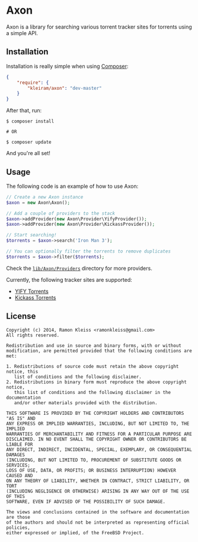 # Axon

Axon is a library for searching various torrent tracker sites for torrents using
a simple API.

## Installation

Installation is really simple when using [Composer](http://getcomposer.org):

```json
{
    "require": {
        "kleiram/axon": "dev-master"
    }
}
```

After that, run:

```shell
$ composer install

# OR

$ composer update
```

And you're all set!

## Usage

The following code is an example of how to use Axon:

```php
// Create a new Axon instance
$axon = new Axon\Axon();

// Add a couple of providers to the stack
$axon->addProvider(new Axon\Provider\YifyProvider());
$axon->addProvider(new Axon\Provider\KickassProvider());

// Start searching!
$torrents = $axon->search('Iron Man 3');

// You can optionally filter the torrents to remove duplicates
$torrents = $axon->filter($torrents);
```

Check the [`lib/Axon/Providers`](https://github.com/kleiram/axon/tree/master/lib/Axon/Providers)
directory for more providers.

Currently, the following tracker sites are supported:

 - [YIFY Torrents](https://github.com/kleiram/axon/blob/master/lib/Axon/Provider/YifyProvider.php)
 - [Kickass Torrents](https://github.com/kleiram/axon/blob/master/lib/Axon/Provider/KickassProvider.php)

## License

```
Copyright (c) 2014, Ramon Kleiss <ramonkleiss@gmail.com>
All rights reserved.

Redistribution and use in source and binary forms, with or without
modification, are permitted provided that the following conditions are met:

1. Redistributions of source code must retain the above copyright notice, this
   list of conditions and the following disclaimer.
2. Redistributions in binary form must reproduce the above copyright notice,
   this list of conditions and the following disclaimer in the documentation
   and/or other materials provided with the distribution.

THIS SOFTWARE IS PROVIDED BY THE COPYRIGHT HOLDERS AND CONTRIBUTORS "AS IS" AND
ANY EXPRESS OR IMPLIED WARRANTIES, INCLUDING, BUT NOT LIMITED TO, THE IMPLIED
WARRANTIES OF MERCHANTABILITY AND FITNESS FOR A PARTICULAR PURPOSE ARE
DISCLAIMED. IN NO EVENT SHALL THE COPYRIGHT OWNER OR CONTRIBUTORS BE LIABLE FOR
ANY DIRECT, INDIRECT, INCIDENTAL, SPECIAL, EXEMPLARY, OR CONSEQUENTIAL DAMAGES
(INCLUDING, BUT NOT LIMITED TO, PROCUREMENT OF SUBSTITUTE GOODS OR SERVICES;
LOSS OF USE, DATA, OR PROFITS; OR BUSINESS INTERRUPTION) HOWEVER CAUSED AND
ON ANY THEORY OF LIABILITY, WHETHER IN CONTRACT, STRICT LIABILITY, OR TORT
(INCLUDING NEGLIGENCE OR OTHERWISE) ARISING IN ANY WAY OUT OF THE USE OF THIS
SOFTWARE, EVEN IF ADVISED OF THE POSSIBILITY OF SUCH DAMAGE.

The views and conclusions contained in the software and documentation are those
of the authors and should not be interpreted as representing official policies,
either expressed or implied, of the FreeBSD Project.
```
